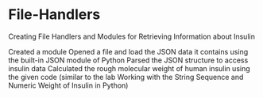 # File-Handlers
 Creating File Handlers and Modules for Retrieving Information about Insulin
 
Created a module
Opened a file and load the JSON data it contains using the built-in JSON module of Python
Parsed the JSON structure to access insulin data
Calculated the rough molecular weight of human insulin using the given code (similar to the lab Working with the String Sequence and Numeric Weight of Insulin in Python)
